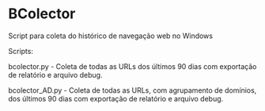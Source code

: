 # BColector
Script para coleta do histórico de navegação web no Windows


Scripts:

bcolector.py - Coleta de todas as URLs dos últimos 90 dias com exportação de relatório e arquivo debug.

bcolector_AD.py - Coleta de todas as URLs, com agrupamento de domínios, dos últimos 90 dias com exportação de relatório e arquivo debug.

